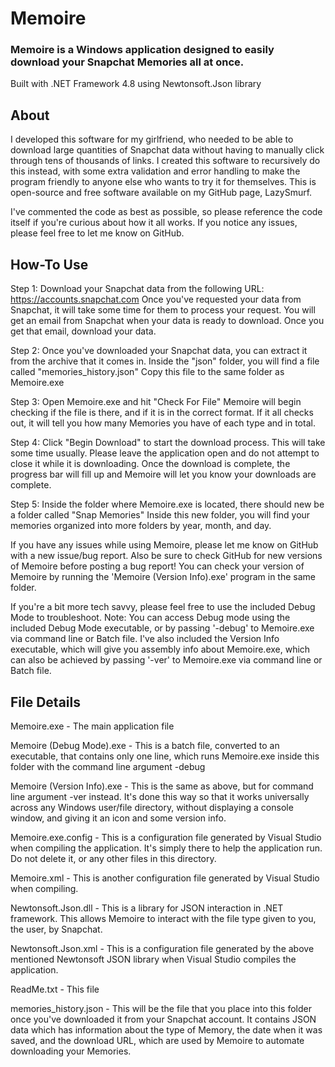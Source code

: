# Memoire

### Memoire is a Windows application designed to easily download your Snapchat Memories all at once.

Built with .NET Framework 4.8 using Newtonsoft.Json library

## About

I developed this software for my girlfriend, who needed
to be able to download large quantities of Snapchat data
without having to manually click through tens of thousands
of links. I created this software to recursively do this
instead, with some extra validation and error handling to
make the program friendly to anyone else who wants to try
it for themselves. This is open-source and free software
available on my GitHub page, LazySmurf.

I've commented the code as best as possible, so please
reference the code itself if you're curious about how
it all works. If you notice any issues, please feel free
to let me know on GitHub.


## How-To Use

Step 1:
Download your Snapchat data from the following URL:
https://accounts.snapchat.com
Once you've requested your data from Snapchat, it will take some time for them to process your request.
You will get an email from Snapchat when your data is ready to download. Once you get that email, download your data.

Step 2:
Once you've downloaded your Snapchat data, you can extract it from the archive that it comes in.
Inside the "json" folder, you will find a file called "memories_history.json"
Copy this file to the same folder as Memoire.exe

Step 3:
Open Memoire.exe and hit "Check For File"
Memoire will begin checking if the file is there, and if it is in the correct format.
If it all checks out, it will tell you how many Memories you have of each type and in total.

Step 4:
Click "Begin Download" to start the download process.
This will take some time usually. Please leave the application open and do not attempt to close it while it is downloading.
Once the download is complete, the progress bar will fill up and Memoire will let you know your downloads are complete.

Step 5:
Inside the folder where Memoire.exe is located, there should new be a folder called "Snap Memories"
Inside this new folder, you will find your memories organized into more folders by year, month, and day.


If you have any issues while using Memoire, please let me know on GitHub with a new issue/bug report.
Also be sure to check GitHub for new versions of Memoire before posting a bug report!
You can check your version of Memoire by running the 'Memoire (Version Info).exe' program in the same folder.

If you're a bit more tech savvy, please feel free to use the included Debug Mode to troubleshoot.
	Note: You can access Debug mode using the included Debug Mode executable, or by passing '-debug' to Memoire.exe via command line or Batch file.
I've also included the Version Info executable, which will give you assembly info about Memoire.exe, which can also be achieved by passing '-ver' to Memoire.exe via command line or Batch file.


## File Details

Memoire.exe - The main application file

Memoire (Debug Mode).exe - This is a batch file, converted to an executable, that contains only one line, which runs Memoire.exe inside this folder with the command line argument -debug

Memoire (Version Info).exe - This is the same as above, but for command line argument -ver instead. It's done this way so that it works universally across any Windows user/file directory, without displaying a console window, and giving it an icon and some version info.

Memoire.exe.config - This is a configuration file generated by Visual Studio when compiling the application. It's simply there to help the application run. Do not delete it, or any other files in this directory.

Memoire.xml - This is another configuration file generated by Visual Studio when compiling.

Newtonsoft.Json.dll - This is a library for JSON interaction in .NET framework. This allows Memoire to interact with the file type given to you, the user, by Snapchat.

Newtonsoft.Json.xml - This is a configuration file generated by the above mentioned Newtonsoft JSON library when Visual Studio compiles the application.

ReadMe.txt - This file

memories_history.json - This will be the file that you place into this folder once you've downloaded it from your Snapchat account. It contains JSON data which has information about the type of Memory, the date when it was saved, and the download URL, which are used by Memoire to automate downloading your Memories.
